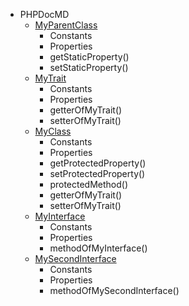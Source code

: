 * PHPDocMD
    * <a href='PHPDocMD-MyParentClass.md' >MyParentClass</a>
        * Constants
        * Properties
        * getStaticProperty()
        * setStaticProperty()
    * <a href='PHPDocMD-MyTrait.md' >MyTrait</a>
        * Constants
        * Properties
        * getterOfMyTrait()
        * setterOfMyTrait()
    * <a href='PHPDocMD-MyClass.md' >MyClass</a>
        * Constants
        * Properties
        * getProtectedProperty()
        * setProtectedProperty()
        * protectedMethod()
        * getterOfMyTrait()
        * setterOfMyTrait()
    * <a href='PHPDocMD-MyInterface.md' >MyInterface</a>
        * Constants
        * Properties
        * methodOfMyInterface()
    * <a href='PHPDocMD-MySecondInterface.md' >MySecondInterface</a>
        * Constants
        * Properties
        * methodOfMySecondInterface()
